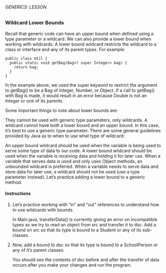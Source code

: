 ###### GENERICS: LESSON

### Wildcard Lower Bounds

Recall that generic code can have an upper bound when defined using a type parameter or a wildcard. We can also provide a lower bound when working with wildcards. A lower bound wildcard restricts the wildcard to a class or interface and any of its parent types. For example:
```
public class Util {
  public static void getBag(Bag<? super Integer> bag) {
    return bag;
  }
}
```
In the example above, we used the super keyword to restrict the argument to getBag() to be a Bag of Integer, Number, or Object. If a call to getBag() with Bag<Double> is made, it would result in an error because Double is not an Integer or one of its parents.

Some important things to note about lower bounds are:

They cannot be used with generic type parameters, only wildcards.
A wildcard cannot have both a lower bound and an upper bound. In this case, it’s best to use a generic type parameter.
There are some general guidelines provided by Java as to when to use what type of wildcard:

An upper bound wildcard should be used when the variable is being used to serve some type of data to our code.
A lower bound wildcard should be used when the variable is receiving data and holding it for later use.
When a variable that serves data is used and only uses Object methods, an unbounded wildcard is preferred.
When a variable needs to serve data and store data for later use, a wildcard should not be used (use a type parameter instead).
Let’s practice adding a lower bound to a generic method.

#### Instructions

1. Let’s practice working with “in” and “out” references to understand how to use wildcards with bounds.

    In Main.java, transferData() is currently giving an error on incompatible types as we try to read an object from src and transfer it to dsc. Add a bound on src so that its type is bound to a Student or any of its sub-classes.

2. Now, add a bound to dsc so that its type is bound to a SchoolPerson or any of it’s parent classes.

    You should see the contents of dsc before and after the transfer of data occurs after you make your changes and run the program.